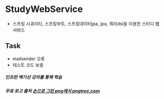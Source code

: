 # StudyWebService
- 스프링 시큐리티, 스프링부트, 스프링데이터jpa, jpa, 쿼리dsl을 이용한 스터디 웹 서비스

## Task
- mailsender 오류 
- 테스트 코드 보충 




##### 인프런 백기선 강의를 통해 학습
##### 무료 로고 출처 <a href='htttps://.pngtree.com/so/손으로-그린'>손으로 그린 png에서 pngtree.com</a>
